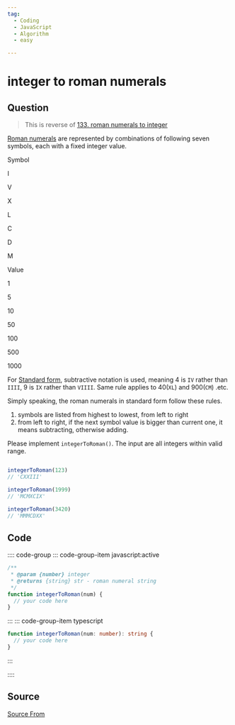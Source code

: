 ```yaml
---
tag:
  - Coding
  - JavaScript
  - Algorithm
  - easy

---
```

  
# integer to roman numerals

## Question
> This is reverse of [133\. roman numerals to integer](/problem/roman-numerals-to-integer)

[Roman numerals](https://en.wikipedia.org/wiki/Roman_numerals#Standard_form) are represented by combinations of following seven symbols, each with a fixed integer value.

Symbol

I

V

X

L

C

D

M

Value

1

5

10

50

100

500

1000

For [Standard form](https://en.wikipedia.org/wiki/Roman_numerals#Standard_form), subtractive notation is used, meaning 4 is `IV` rather than `IIII`, 9 is `IX` rather than `VIIII`. Same rule applies to 40(`XL`) and 900(`CM`) .etc.

Simply speaking, the roman numerals in standard form follow these rules.

1.  symbols are listed from highest to lowest, from left to right
2.  from left to right, if the next symbol value is bigger than current one, it means subtracting, otherwise adding.

Please implement `integerToRoman()`. The input are all integers within valid range.

```js

integerToRoman(123)
// 'CXXIII'

integerToRoman(1999)
// 'MCMXCIX'

integerToRoman(3420)
// 'MMMCDXX'
```

## Code
:::: code-group
::: code-group-item javascript:active
```javascript
/**
 * @param {number} integer
 * @returns {string} str - roman numeral string
 */
function integerToRoman(num) {
  // your code here
}
```
:::
    ::: code-group-item typescript
```typescript
function integerToRoman(num: number): string {
  // your code here
}
```
:::
    
::::



##  Source
[Source From](https://bigfrontend.dev/problem/integer-to-roman)

  